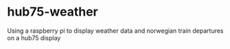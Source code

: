 # hub75-weather
Using a raspberry pi to display weather data and norwegian train departures on a hub75 display
